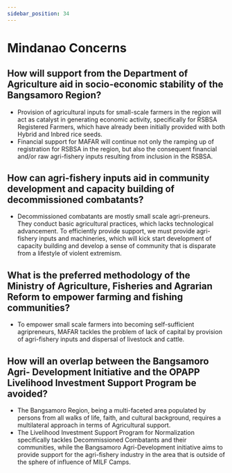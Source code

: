 ```yaml
---
sidebar_position: 34
---
```


# Mindanao Concerns 

## How will support from the Department of Agriculture aid in socio-economic stability of the Bangsamoro Region?

- Provision of agricultural inputs for small-scale farmers in the region will act as catalyst in generating economic activity, specifically for RSBSA Registered Farmers, which have already been initially provided with both Hybrid and Inbred rice seeds.
- Financial support for MAFAR will continue not only the ramping up of registration for RSBSA in the region, but also the consequent financial and/or raw agri-fishery inputs resulting from inclusion in the RSBSA.

## How can agri-fishery inputs aid in community development and capacity building of decommissioned combatants?

- Decommissioned combatants are mostly small scale agri-preneurs. They conduct basic agricultural practices, which lacks technological advancement. To efficiently provide support, we must provide agri-fishery inputs and machineries, which will kick start development of capacity building and develop a sense of community that is disparate from a lifestyle of violent extremism.

## What is the preferred methodology of the Ministry of Agriculture, Fisheries and Agrarian Reform to empower farming and fishing communities?

- To empower small scale farmers into becoming self-sufficient agripreneurs, MAFAR tackles the problem of lack of capital by provision of agri-fishery inputs and dispersal of livestock and cattle.

## How will an overlap between the Bangsamoro Agri- Development Initiative and the OPAPP Livelihood Investment Support Program be avoided?

- The Bangsamoro Region, being a multi-faceted area populated by persons from all walks of life, faith, and cultural background, requires a multilateral approach in terms of Agricultural support.
- The Livelihood Investment Support Program for Normalization specifically tackles Decommissioned Combatants and their communities, while the Bangsamoro Agri-Development initiative aims to provide support for the agri-fishery industry in the area that is outside of the sphere of influence of MILF Camps.

